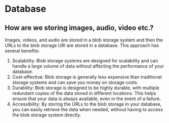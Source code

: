 # Database

## How are we storing images, audio, video etc.?

Images, videos, and audio are stored in a blob storage system and then the URLs to the blob storage URI are stored in a database. This approach has several benefits:

1. Scalability: Blob storage systems are designed for scalability and can handle a large volume of data without affecting the performance of your database.
2. Cost-effective: Blob storage is generally less expensive than traditional storage systems and can save you money on storage costs.
3. Durability: Blob storage is designed to be highly durable, with multiple redundant copies of the data stored in different locations. This helps ensure that your data is always available, even in the event of a failure.
4. Accessibility: By storing the URLs to the blob storage in your database, you can easily retrieve the data when needed, without having to access the blob storage system directly.

